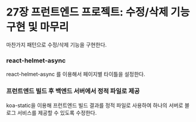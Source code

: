 # 27장 프런트엔드 프로젝트: 수정/삭제 기능 구현 및 마무리

마찬가지 패턴으로 수정/삭제 기능을 구현한다.

### react-helmet-async

react-helmet-async 를 이용해서 페이지별 타이틀을 설정한다.

### 프런트엔드 빌드 후 백엔드 서버에서 정적 파일로 제공

koa-static을 이용해 프런트엔드 빌드 결과를 정적 파일로 사용하여 하나의 서버로 블로그 서비스를 제공할 수 있도록 수정한다.
